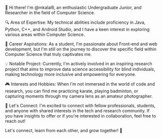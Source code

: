 👋 Hi there! I'm @mkalal6, an enthusiastic Undergraduate Junior, and Researcher in the field of Computer Science.

🔍 Area of Expertise:
My technical abilities include proficiency in Java, Python, C++, and Android Studio, and I have a keen interest in exploring various areas within Computer Science.

🎯 Career Aspirations:
As a student, I'm passionate about Front-end and web development, but I'm still on the journey to discover the specific field within Computer Science that truly captivates me.

💡 Notable Project:
Currently, I'm actively involved in an inspiring research project that aims to improve data science accessibility for blind individuals, making technology more inclusive and empowering for everyone.

🎮 Interests and Hobbies:
When I'm not immersed in the world of code and research, you can find me practicing karate, playing badminton, or capturing moments through my camera lens as an amateur photographer.

🌟 Let's Connect:
I'm excited to connect with fellow professionals, students, and anyone with shared interests in the tech and research community. If you have insights to offer or if you're interested in collaboration, feel free to reach out!

Let's connect, learn from each other, and grow together! 🚀
<!---
mkalal6/mkalal6 is a ✨ special ✨ repository because its `README.md` (this file) appears on your GitHub profile.
You can click the Preview link to take a look at your changes.
--->

